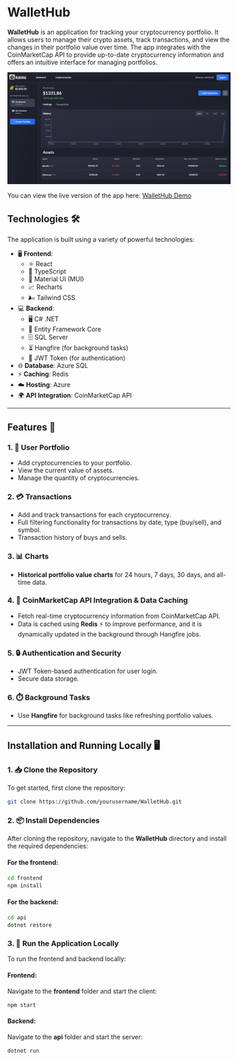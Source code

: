 # WalletHub

**WalletHub** is an application for tracking your cryptocurrency portfolio. It allows users to manage their crypto assets, track transactions, and view the changes in their portfolio value over time. The app integrates with the CoinMarketCap API to provide up-to-date cryptocurrency information and offers an intuitive interface for managing portfolios.

![WalletHub Preview](frontend/src/WalletHubPreview.png)

You can view the live version of the app here: [WalletHub Demo](https://agreeable-dune-0468cab03.6.azurestaticapps.net/)

## Technologies 🛠️

The application is built using a variety of powerful technologies:

- 🖥️ **Frontend**: 
  - ⚛️ React
  - 📝 TypeScript
  - 🎨 Material UI (MUI)
  - 📈 Recharts
  - 🌬️ Tailwind CSS
- 💻 **Backend**: 
  - 🖥️ C# .NET
  - 🔗 Entity Framework Core
  - 🗄️ SQL Server
  - ⏳ Hangfire (for background tasks)
  - 🔑 JWT Token (for authentication)
- 🌐 **Database**: Azure SQL
- ⚡ **Caching**: Redis
- ☁️ **Hosting**: Azure
- 🌍 **API Integration**: CoinMarketCap API

---

## Features 🌟

### 1. 💼 **User Portfolio**
- Add cryptocurrencies to your portfolio.
- View the current value of assets.
- Manage the quantity of cryptocurrencies.

### 2. 💳 **Transactions**
- Add and track transactions for each cryptocurrency.
- Full filtering functionality for transactions by date, type (buy/sell), and symbol.
- Transaction history of buys and sells.

### 3. 📊 **Charts**
- **Historical portfolio value charts** for 24 hours, 7 days, 30 days, and all-time data.
  
### 4. 🔄 **CoinMarketCap API Integration & Data Caching**
- Fetch real-time cryptocurrency information from CoinMarketCap API.
- Data is cached using **Redis** ⚡ to improve performance, and it is dynamically updated in the background through Hangfire jobs.

### 5. 🔒 **Authentication and Security**
- JWT Token-based authentication for user login.
- Secure data storage.

### 6. ⏱️ **Background Tasks**
- Use **Hangfire** for background tasks like refreshing portfolio values.

---

## Installation and Running Locally 🖥️

### 1. 📥 Clone the Repository
To get started, first clone the repository:
```bash
git clone https://github.com/yourusername/WalletHub.git
```
### 2. 📦 Install Dependencies

After cloning the repository, navigate to the **WalletHub** directory and install the required dependencies:

#### For the frontend:
```bash
cd frontend
npm install
```
#### For the backend:
```bash
cd api
dotnet restore
```

### 3. 🚀 Run the Application Locally

To run the frontend and backend locally:

#### Frontend:
Navigate to the **frontend** folder and start the client:
```bash
npm start
```
#### Backend:
Navigate to the **api** folder and start the server:
```bash
dotnet run
```

